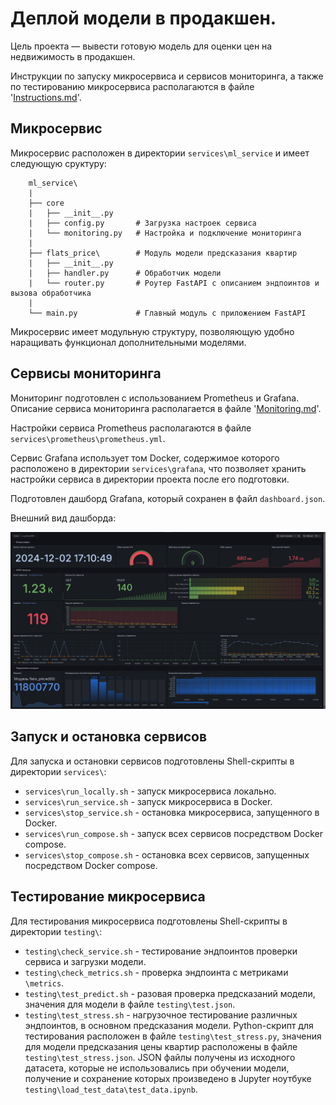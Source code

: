 # Деплой модели в продакшен. 

Цель проекта — вывести готовую модель для оценки цен на недвижимость в продакшен. 

Инструкции по запуску микросервиса и сервисов мониторинга, а также по тестированию микросервиса располагаются в файле '[Instructions.md](Instructions.md)'.

## Микросервис

Микросервис расположен в директории `services\ml_service` и имеет следующую сруктуру:
```
    ml_service\
    | 
    ├── core
    |   ├── __init__.py
    |   ├── config.py       # Загрузка настроек сервиса
    |   └── monitoring.py   # Настройка и подключение мониторинга
    |
    ├── flats_price\        # Модуль модели предсказания квартир
    |   ├── __init__.py
    |   ├── handler.py      # Обработчик модели
    |   └── router.py       # Роутер FastAPI с описанием эндпоинтов и вызова обработчика
    |
    └── main.py             # Главный модуль с приложением FastAPI
```
Микросервис имеет модульную структуру, позволяющую удобно наращивать функционал дополнительными моделями.

## Сервисы мониторинга

Мониторинг подготовлен с использованием Prometheus и Grafana. 
Описание сервиса мониторинга располагается в файле '[Monitoring.md](Monitoring.md)'.

Настройки сервиса Prometheus располагаются в файле `services\prometheus\prometheus.yml`.

Сервис Grafana использует том Docker, содержимое которого расположено в директории `services\grafana`, 
что позволяет хранить настройки сервиса в директории проекта после его подготовки.

Подготовлен дашборд Grafana, который сохранен в файл `dashboard.json`.

Внешний вид дашборда:

![Grafana Dashboard](dashboard.jpg)

## Запуск и остановка сервисов

Для запуска и остановки сервисов подготовлены Shell-скрипты в директории `services\`:

- `services\run_locally.sh` - запуск микросервиса локально.
- `services\run_service.sh` - запуск микросервиса в Docker.
- `services\stop_service.sh` - остановка микросервиса, запущенного в Docker.
- `services\run_compose.sh` - запуск всех сервисов посредством Docker compose.
- `services\stop_compose.sh` - остановка всех сервисов, запущенных посредством Docker compose.

## Тестирование микросервиса

Для тестирования микросервиса подготовлены Shell-скрипты в директории `testing\`:

- `testing\check_service.sh` - тестирование эндпоинтов проверки сервиса и загрузки модели.
- `testing\check_metrics.sh` - проверка эндпоинта с метриками `\metrics`.
- `testing\test_predict.sh` - разовая проверка предсказаний модели, значения для модели в файле `testing\test.json`.
- `testing\test_stress.sh` - нагрузочное тестирование различных эндпоинтов, в основном предсказания модели. 
Python-скрипт для тестирования расположен в файле `testing\test_stress.py`, значения для модели предсказания цены квартир расположены в файле `testing\test_stress.json`.
JSON файлы получены из исходного датасета, которые не использовались при обучении модели, получение и сохранение которых произведено в Jupyter ноутбуке `testing\load_test_data\test_data.ipynb`. 